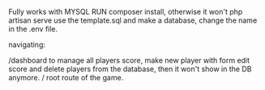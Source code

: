 Fully works with MYSQL
RUN composer install, otherwise it won't php artisan serve
use the template.sql and make a database, change the name in the .env file.

navigating:

/dashboard to manage all players score, make new player with form edit score and
delete players from the database, then it won't show in the DB anymore.
/ root route of the game.
